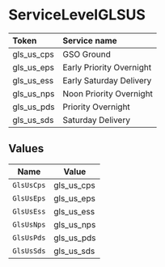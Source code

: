 # ServiceLevelGLSUS

|Token | Service name|
|:---|:---|
| gls_us_cps | GSO Ground|
| gls_us_eps | Early Priority Overnight|
| gls_us_ess | Early Saturday Delivery|
| gls_us_nps | Noon Priority Overnight|
| gls_us_pds | Priority Overnight|
| gls_us_sds | Saturday Delivery|



## Values

| Name       | Value      |
| ---------- | ---------- |
| `GlsUsCps` | gls_us_cps |
| `GlsUsEps` | gls_us_eps |
| `GlsUsEss` | gls_us_ess |
| `GlsUsNps` | gls_us_nps |
| `GlsUsPds` | gls_us_pds |
| `GlsUsSds` | gls_us_sds |